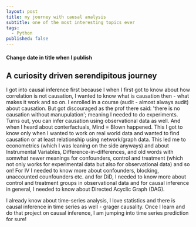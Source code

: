 ```yaml
---
layout: post
title: my journey with causal analysis
subtitle: one of the most interesting topics ever
tags:
  - Python
published: false
---
```


#### Change date in title when I publish

## A curiosity driven serendipitous journey

I got into causal inference first because I when I first got to know about how correlation is not causation, I wanted to know what is causation then - what makes it work and so on. I enrolled in a course (audit - almost always audit) about causation. But got discouraged as the prof there said: 'there is no causation without manupulation'; meaning I needed to do experiments. Turns out, you can infer causation using observational data as well. And when I heard about conterfactuals, Mind = Blown happened. This I got to know only when I wanted to work on real world data and wanted to find causation or at least relationship using network/graph data. This led me to econometrics (which I was leaning on the side anyways) and about Instrumental Variables, Difference-in-differences, and old words with somwhat newer meanings for confounders, control and treatment (which not only works for experimental data but also for observational data) and so on! For IV I needed to know more about confounders, blocking, unaccounted counfounders etc. and for DiD, I needed to know more about control and treatment groups in observational data and for causal inference in general, I needed to know about Directed Acyclic Graph (DAG). 

I already know about time-series analysis, I love statistics and there is causal inference in time series as well - grager causality. Once I learn and do that project on causal inference, I am jumping into time series prediction for sure! 


